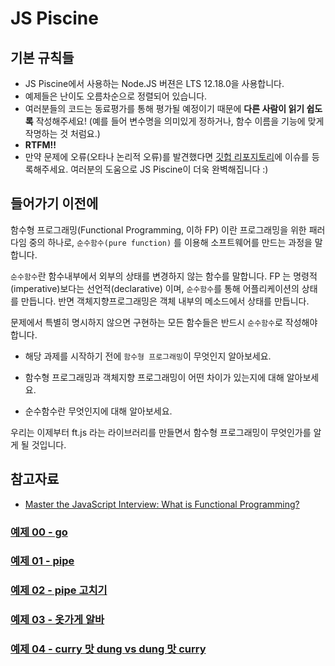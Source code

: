# JS Piscine

## 기본 규칙들

* JS Piscine에서 사용하는 Node.JS 버젼은 LTS 12.18.0을 사용합니다.
* 예제들은 난이도 오름차순으로 정렬되어 있습니다.
* 여러분들의 코드는 동료평가를 통해 평가될 예정이기 때문에 **다른 사람이 읽기 쉽도록** 작성해주세요! (예를 들어 변수명을 의미있게 정하거나, 함수 이름을 기능에 맞게 작명하는 것 처럼요.)
* **RTFM!!**
* 만약 문제에 오류(오타나 논리적 오류)를 발견했다면 [깃헙 리포지토리](https://github.com/42js/js_piscine)에 이슈를 등록해주세요. 여러분의 도움으로 JS Piscine이 더욱 완벽해집니다 :)

## 들어가기 이전에

함수형 프로그래밍(Functional Programming, 이하 FP) 이란 프로그래밍을 위한 패러다임 중의 하나로, `순수함수(pure function)` 를 이용해 소프트웨어를 만드는 과정을 말합니다. 

`순수함수`란 함수내부에서 외부의 상태를 변경하지 않는 함수를 말합니다. FP 는 명령적(imperative)보다는 선언적(declarative) 이며, `순수함수`를 통해 어플리케이션의 상태를 만듭니다. 반면 객체지향프로그래밍은 객체 내부의 메소드에서 상태를 만듭니다.

문제에서 특별히 명시하지 않으면 구현하는 모든 함수들은 반드시 `순수함수`로 작성해야합니다.

* 해당 과제를 시작하기 전에 `함수형 프로그래밍`이 무엇인지 알아보세요.

* 함수형 프로그래밍과 객체지향 프로그래밍이 어떤 차이가 있는지에 대해 알아보세요.

* 순수함수란 무엇인지에 대해 알아보세요.

우리는 이제부터 ft.js 라는 라이브러리를 만들면서 함수형 프로그래밍이 무엇인가를 알게 될 것입니다.

## 참고자료
* [Master the JavaScript Interview: What is Functional Programming?](https://medium.com/javascript-scene/master-the-javascript-interview-what-is-functional-programming-7f218c68b3a0)

### [예제 00 - go](ex00.md)
### [예제 01 - pipe](ex01.md)
### [예제 02 - pipe 고치기](ex02.md)
### [예제 03 - 옷가게 알바](ex03.md)
### [예제 04 - curry 맛 dung vs dung 맛 curry](ex04.md)
